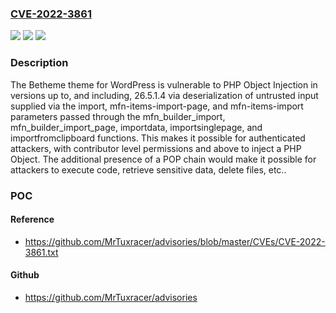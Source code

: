 ### [CVE-2022-3861](https://cve.mitre.org/cgi-bin/cvename.cgi?name=CVE-2022-3861)
![](https://img.shields.io/static/v1?label=Product&message=Betheme&color=blue)
![](https://img.shields.io/static/v1?label=Version&message=n%2Fa&color=blue)
![](https://img.shields.io/static/v1?label=Vulnerability&message=CWE-502%20Deserialization%20of%20Untrusted%20Data&color=brighgreen)

### Description

The Betheme theme for WordPress is vulnerable to PHP Object Injection in versions up to, and including, 26.5.1.4 via deserialization of untrusted input supplied via the import, mfn-items-import-page, and mfn-items-import parameters passed through the mfn_builder_import, mfn_builder_import_page, importdata, importsinglepage, and importfromclipboard functions. This makes it possible for authenticated attackers, with contributor level permissions and above to inject a PHP Object. The additional presence of a POP chain would make it possible for attackers to execute code, retrieve sensitive data, delete files, etc..

### POC

#### Reference
- https://github.com/MrTuxracer/advisories/blob/master/CVEs/CVE-2022-3861.txt

#### Github
- https://github.com/MrTuxracer/advisories

